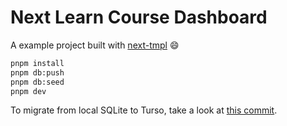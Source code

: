 # Next Learn Course Dashboard

A example project built with [next-tmpl](https://github.com/mancuoj-collective/next-tmpl) 😄

```bash
pnpm install
pnpm db:push
pnpm db:seed
pnpm dev
```

To migrate from local SQLite to Turso, take a look at [this commit](https://github.com/mancuoj-collective/next-learn-dashboard/commit/9251e7dda11a746bfb224a87526b89fde45121db).

